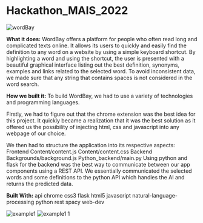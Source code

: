# Hackathon_MAIS_2022
![wordBay](https://user-images.githubusercontent.com/97472150/193475409-91da0c5a-a6f6-4424-bfbc-6908d958bc79.jpg)

<b>What it does:</b>
WordBay offers a platform for people who often read long and complicated texts online. It allows its users to quickly and easily find the definition to any word on a website by using a simple keyboard shortcut. By highlighting a word and using the shortcut, the user is presented with a beautiful graphical interface listing out the best definition, synonyms, examples and links related to the selected word. To avoid inconsistent data, we made sure that any string that contains spaces is not considered in the word search.

<b>How we built it:</b>
To build WordBay, we had to use a variety of technologies and programming languages.

Firstly, we had to figure out that the chrome extension was the best idea for this project. It quickly became a realization that it was the best solution as it offered us the possibility of injecting html, css and javascript into any webpage of our choice.

We then had to structure the application into its respective aspects:
Frontend
  Content/content.js
  Content/content.css
Backend
  Backgrounds/background.js
  Python_backend/main.py
Using python and flask for the backend was the best way to communicate between our app components using a REST API. We essentially communicated the selected words and some definitions to the python API which handles the AI and returns the predicted data.

<b>Built With:</b>
api
chrome
css3
flask
html5
javascript
natural-language-processing
python
rest
spacy
web-dev

![example1](https://user-images.githubusercontent.com/97472150/193475662-8dbd948b-ac2e-49d5-b1e5-ae4e47f582c9.jpg)
![example1 1](https://user-images.githubusercontent.com/97472150/193475668-f5c478f1-23a3-49bd-bdd1-fff45b295237.jpg)

